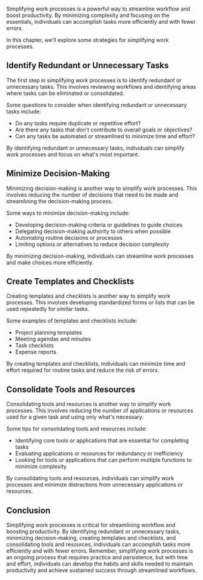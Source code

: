 
Simplifying work processes is a powerful way to streamline workflow and boost productivity. By minimizing complexity and focusing on the essentials, individuals can accomplish tasks more efficiently and with fewer errors.

In this chapter, we'll explore some strategies for simplifying work processes.

Identify Redundant or Unnecessary Tasks
---------------------------------------

The first step in simplifying work processes is to identify redundant or unnecessary tasks. This involves reviewing workflows and identifying areas where tasks can be eliminated or consolidated.

Some questions to consider when identifying redundant or unnecessary tasks include:

* Do any tasks require duplicate or repetitive effort?
* Are there any tasks that don't contribute to overall goals or objectives?
* Can any tasks be automated or streamlined to minimize time and effort?

By identifying redundant or unnecessary tasks, individuals can simplify work processes and focus on what's most important.

Minimize Decision-Making
------------------------

Minimizing decision-making is another way to simplify work processes. This involves reducing the number of decisions that need to be made and streamlining the decision-making process.

Some ways to minimize decision-making include:

* Developing decision-making criteria or guidelines to guide choices
* Delegating decision-making authority to others when possible
* Automating routine decisions or processes
* Limiting options or alternatives to reduce decision complexity

By minimizing decision-making, individuals can streamline work processes and make choices more efficiently.

Create Templates and Checklists
-------------------------------

Creating templates and checklists is another way to simplify work processes. This involves developing standardized forms or lists that can be used repeatedly for similar tasks.

Some examples of templates and checklists include:

* Project planning templates
* Meeting agendas and minutes
* Task checklists
* Expense reports

By creating templates and checklists, individuals can minimize time and effort required for routine tasks and reduce the risk of errors.

Consolidate Tools and Resources
-------------------------------

Consolidating tools and resources is another way to simplify work processes. This involves reducing the number of applications or resources used for a given task and using only what's necessary.

Some tips for consolidating tools and resources include:

* Identifying core tools or applications that are essential for completing tasks
* Evaluating applications or resources for redundancy or inefficiency
* Looking for tools or applications that can perform multiple functions to minimize complexity

By consolidating tools and resources, individuals can simplify work processes and minimize distractions from unnecessary applications or resources.

Conclusion
----------

Simplifying work processes is critical for streamlining workflow and boosting productivity. By identifying redundant or unnecessary tasks, minimizing decision-making, creating templates and checklists, and consolidating tools and resources, individuals can accomplish tasks more efficiently and with fewer errors. Remember, simplifying work processes is an ongoing process that requires practice and persistence, but with time and effort, individuals can develop the habits and skills needed to maintain productivity and achieve sustained success through streamlined workflows.
